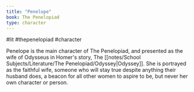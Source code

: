 ```yaml
---
title: "Penelope"
book: The Penelopiad
type: character
---
```

#lit #thepenelopiad #character

Penelope is the main character of The Penelopiad, and presented as the wife of Odysseus in Homer's story, The [[notes/School Subjects/Literature/The Penelopiad/Odyssey|Odyssey]]. She is portrayed as the faithful wife, someone who will stay true despite anything their husband does, a beacon for all other women to aspire to be, but never her own character or person.
